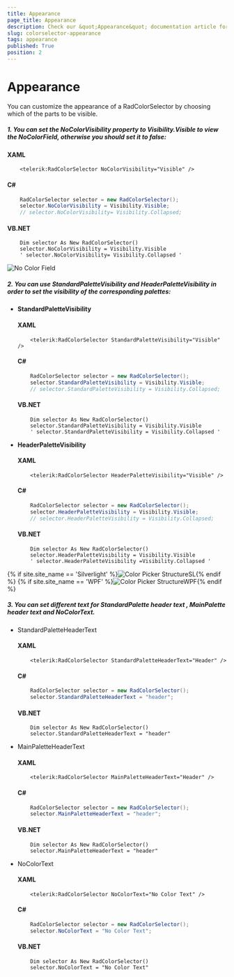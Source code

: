 ```yaml
---
title: Appearance
page_title: Appearance
description: Check our &quot;Appearance&quot; documentation article for the RadColorPicker {{ site.framework_name }} control.
slug: colorselector-appearance
tags: appearance
published: True
position: 2
---
```


# Appearance

You can customize the appearance of a RadColorSelector by choosing which of the parts to be visible.
				

##### 1. You can set the __NoColorVisibility__ property to __Visibility.Visible__ to view the __NoColorField__, otherwise you should set it to false:						

#### __XAML__
```XAML
	<telerik:RadColorSelector NoColorVisibility="Visible" />
```

#### __C#__
```C#
	RadColorSelector selector = new RadColorSelector();
	selector.NoColorVisibility = Visibility.Visible;
	// selector.NoColorVisibility= Visibility.Collapsed;
```

#### __VB.NET__
```VB.NET
	Dim selector As New RadColorSelector()
	selector.NoColorVisibility = Visibility.Visible
	' selector.NoColorVisibility= Visibility.Collapsed '
```

![No Color Field](images/NoColorField.png)

##### 2. You can use __StandardPaletteVisibility__ and __HeaderPaletteVisibility__ in order to set the visibility of the corresponding palettes:						

* __StandardPaletteVisibility__

	#### __XAML__
	```XAML
		<telerik:RadColorSelector StandardPaletteVisibility="Visible" />
	```

	#### __C#__
	```C#
		RadColorSelector selector = new RadColorSelector();
		selector.StandardPaletteVisibility = Visibility.Visible;
		// selector.StandardPaletteVisibility = Visibility.Collapsed;
	```

	#### __VB.NET__
	```VB.NET
		Dim selector As New RadColorSelector()
		selector.StandardPaletteVisibility = Visibility.Visible
		' selector.StandardPaletteVisibility = Visibility.Collapsed '
	```

* __HeaderPaletteVisibility__

	#### __XAML__
	```XAML
		<telerik:RadColorSelector HeaderPaletteVisibility="Visible" />
	```

	#### __C#__
	```C#
		RadColorSelector selector = new RadColorSelector();
		selector.HeaderPaletteVisibility = Visibility.Visible;
		// selector.HeaderPaletteVisibility = Visibility.Collapsed;
	```

	#### __VB.NET__
	```VB.NET
		Dim selector As New RadColorSelector()
		selector.HeaderPaletteVisibility = Visibility.Visible
		' selector.HeaderPaletteVisibility =Visibility.Collapsed '
	```
		
{% if site.site_name == 'Silverlight' %}![Color Picker StructureSL](images/ColorPickerStructureSL.png){% endif %}
{% if site.site_name == 'WPF' %}![Color Picker StructureWPF](images/ColorPickerStructureWPF.png){% endif %}

##### 3. You can set different text for __StandardPalette__ header text , __MainPalette__ header text and __NoColorText__.

* StandardPaletteHeaderText
	
	#### __XAML__
	```XAML
		<telerik:RadColorSelector StandardPaletteHeaderText="Header" />
	```
		
	#### __C#__
	```C#
		RadColorSelector selector = new RadColorSelector();
		selector.StandardPaletteHeaderText = "header";
	```
		
	#### __VB.NET__
	```VB.NET
		Dim selector As New RadColorSelector()
		selector.StandardPaletteHeaderText = "header"
	```
	
* MainPaletteHeaderText
	
	#### __XAML__
	```XAML
		<telerik:RadColorSelector MainPaletteHeaderText="Header" />
	```
	 
	#### __C#__
	```C#
		RadColorSelector selector = new RadColorSelector();
		selector.MainPaletteHeaderText = "header";
	```
		
	#### __VB.NET__
	```VB.NET
		Dim selector As New RadColorSelector()
		selector.MainPaletteHeaderText = "header"
	```

* NoColorText
	
	#### __XAML__
	```XAML
		<telerik:RadColorSelector NoColorText="No Color Text" />
	```
		
	#### __C#__
	```C#
		RadColorSelector selector = new RadColorSelector();
		selector.NoColorText = "No Color Text";
	```
		
	#### __VB.NET__
	```VB.NET
		Dim selector As New RadColorSelector()
		selector.NoColorText = "No Color Text"
	```